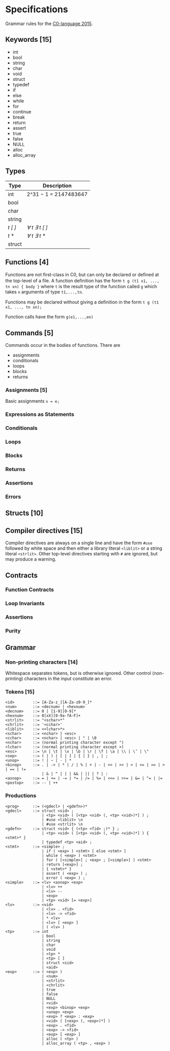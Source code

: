 # Specifications
Grammar rules for the [C0-language 2015](c0-reference.pdf).

## Keywords [15]
* int 
* bool 
* string 
* char 
* void 
* struct 
* typedef 
* if 
* else 
* while 
* for 
* continue 
* break 
* return 
* assert 
* true 
* false 
* NULL 
* alloc 
* alloc_array

## Types
| Type      | Description
| -         | -
| int       | 2^31 − 1 = 2147483647
| bool      |
| char      |
| string    |
| *t [ ]*   | *∀ t ∃ t [ ]*
| *t* *     | *∀ t ∃ t* *
| struct    |

## Functions [4]
Functions are not ﬁrst-class in C0, but can only be declared or deﬁned at the top-level of a ﬁle. A function deﬁnition has the form `t g (t1 x1, ..., tn xn) { body }`
where `t` is the result type of the function called `g` which takes `n` arguments of type `t1,...,tn`.

Functions may be declared without giving a deﬁnition in the form
`t g (t1 x1, ..., tn xn);`

Function calls have the form `g(e1,...,en)`

## Commands [5]
Commands occur in the bodies of functions. There are
* assignments
* conditionals
* loops 
* blocks
* returns

### Assignments [5]
Basic assignments `x = e;`

### Expressions as Statements

### Conditionals

### Loops

### Blocks

### Returns

### Assertions

### Errors

## Structs [10]

## Compiler directives [15]
Compiler directives are always on a single line and have the form `#use` followed by white space and then either a library literal `<liblit>` or a string literal `<strlit>`. Other top-level directives starting with `#` are ignored, but may produce a warning. 

## Contracts

### Function Contracts

### Loop Invariants

### Assertions

### Purity

## Grammar

### Non-printing characters [14]
Whitespace separates tokens, but is otherwise ignored. Other control (non-printing) characters in the input constitute an error.

### Tokens [15]
```
<id>        ::= [A-Za-z_][A-Za-z0-9_]*
<num>       ::= <decnum> | <hexnum>
<decnum>    ::= 0 | [1-9][0-9]*
<hexnum>    ::= 0[xX][0-9a-fA-F]+
<strlit>    ::= "<schar>*" 
<chrlit>    ::= '<cchar>'
<liblit>    ::= <<lchar>*>
<schar>     ::= <nchar> | <esc>
<cchar>     ::= <nchar> | <esc> | " | \0 
<nchar>     ::= (normal printing character except ") 
<lchar>     ::= (normal printing character except >) 
<esc>       ::= \n | \t | \v | \b | \r | \f | \a | \\ | \’ | \"
<sep>       ::= ( | ) | [ | ] | { | } | , | ; 
<unop>      ::= ! | ~ | - | * 
<binop>     ::= . | -> | * | / | % | + | - | << | >> | < | <= | >= | > | == | !=
                | & | ^ | | | && | || | ? | : 
<asnop>     ::= = | += | -= | *= | /= | %= | <<= | >>= | &= | ^= | |= 
<postop>    ::= -- | ++
```

### Productions
```
<prog>      ::= (<gdecl> | <gdefn>)*
<gdecl>     ::= struct <sid> ; 
                | <tp> <vid> ( [<tp> <vid> (, <tp> <vid>)*] ) ; 
                | #use <liblit> \n 
                | #use <strlit> \n
<gdefn>     ::= struct <sid> { (<tp> <fid> ;)* } ; 
                | <tp> <vid> ( [<tp> <vid> (, <tp> <vid>)*] ) { <stmt>* } 
                | typedef <tp> <aid> ;
<stmt>      ::= <simple> ; 
                | if ( <exp> ) <stmt> [ else <stmt> ] 
                | while ( <exp> ) <stmt> 
                | for ( [<simple>] ; <exp> ; [<simple>] ) <stmt> 
                | return [<exp>] ; 
                | { <stmt>* } 
                | assert ( <exp> ) ; 
                | error ( <exp> ) ;
<simple>    ::= <lv> <asnop> <exp> 
                | <lv> ++ 
                | <lv> --
                | <exp> 
                | <tp> <vid> [= <exp>]
<lv>        ::= <vid> 
                | <lv> . <fid> 
                | <lv> -> <fid> 
                | * <lv> 
                | <lv> [ <exp> ] 
                | ( <lv> )
<tp>        ::= int 
                | bool 
                | string 
                | char 
                | void 
                | <tp> * 
                | <tp> [ ] 
                | struct <sid> 
                | <aid>
<exp>       ::= ( <exp> ) 
                | <num> 
                | <strlit> 
                | <chrlit> 
                | true 
                | false 
                | NULL 
                | <vid> 
                | <exp> <binop> <exp> 
                | <unop> <exp> 
                | <exp> ? <exp> : <exp> 
                | <vid> ( [<exp> (, <exp>)*] ) 
                | <exp> . <fid> 
                | <exp> -> <fid> 
                | <exp> [ <exp> ] 
                | alloc ( <tp> ) 
                | alloc_array ( <tp> , <exp> )
```